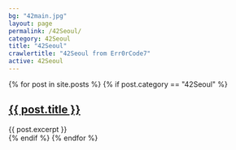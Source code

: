 ```yaml
---
bg: "42main.jpg"
layout: page
permalink: /42Seoul/
category: 42Seoul
title: "42Seoul"
crawlertitle: "42Seoul from Err0rCode7"
active: 42Seoul
---
```

{% for post in site.posts %}
  {% if post.category == "42Seoul" %}
  <article class="index-page">
    <h2><a href="{{ post.url | relative_url }}">{{ post.title }}</a></h2>
    {{ post.excerpt }}
  </article>
  {% endif %}
{% endfor %}
